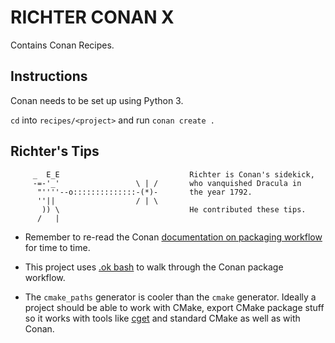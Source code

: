 # RICHTER CONAN X

Contains Conan Recipes.

## Instructions

Conan needs to be set up using Python 3.

`cd` into `recipes/<project>` and run `conan create .`


## Richter's Tips

```
     _  E_E                             Richter is Conan's sidekick,
     -=-'_'                 \ | /       who vanquished Dracula in
      "''''--o::::::::::::::-(*)-       the year 1792.
      ''||                  / | \
       )) \                             He contributed these tips.
      /   |
```

* Remember to re-read the Conan [documentation on packaging workflow](https://docs.conan.io/en/latest/developing_packages/package_dev_flow.html) for time to time.

* This project uses [.ok bash](https://github.com/secretGeek/ok-bash) to walk through the Conan package workflow.

* The `cmake_paths` generator is cooler than the `cmake` generator. Ideally a project should be able to work with CMake, export CMake package stuff so it works with tools like [cget](https://github.com/pfultz2/cget) and standard CMake as well as with Conan.
